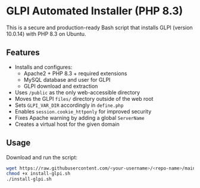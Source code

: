 # GLPI Automated Installer (PHP 8.3)

This is a secure and production-ready Bash script that installs GLPI (version 10.0.14) with PHP 8.3 on Ubuntu.

## Features

- Installs and configures:
  - Apache2 + PHP 8.3 + required extensions
  - MySQL database and user for GLPI
  - GLPI download and extraction
- Uses `/public` as the only web-accessible directory
- Moves the GLPI `files/` directory outside of the web root
- Sets `GLPI_VAR_DIR` accordingly in `define.php`
- Enables `session.cookie_httponly` for improved security
- Fixes Apache warning by adding a global `ServerName`
- Creates a virtual host for the given domain

## Usage

Download and run the script:

```bash
wget https://raw.githubusercontent.com/<your-username>/<repo-name>/main/install-glpi.sh
chmod +x install-glpi.sh
./install-glpi.sh
